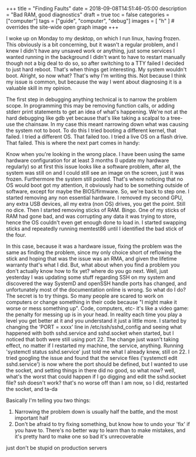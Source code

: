 +++
title = "Finding Faults"
date = 2018-09-08T14:51:46-05:00
description = "Bad RAM, good diagnostics"
draft = true
toc = false
categories = ["computer"]
tags = ["guide", "computer", "debug"]
images = [
  "h"
] # overrides the site-wide open graph image
+++

I woke up on Monday to my desktop, on which I run linux, having frozen. This obviously is a bit concerning, but it wasn't a
regular problem, and I knew I didn't have any unsaved work or anything, just some services I wanted running in the background I
didn't want to have to restart manually though not a big deal to do so, so after switching to a TTY failed I decided to just hard
reboot. That's when things get interesting. My system wouldn't boot. Alright, so now what? That's why I'm writing this. Not
because I think my issue is common, but because the way I went about diagnosing it is a valuable skill in my opinion.

<!--more-->

The first step in debugging anything technical is to narrow the problem scope. In programming this may be removing function
calls, or adding stderr print statements to get an idea of what's happening. We're not at the hard debugging like gdb yet because
that's like taking a scalpal to a tree- use the chainsaw. In my case this meant narrowing down what was causing the system not to
boot. To do this I tried booting a different kernel, that failed. I tried a different OS. That failed too. I tried a live OS on a
flash drive. That failed. This is where the next part comes in handy:

Know when you're looking in the wrong place. I have been using the same hardware configuration for at least 3 months (I update my
hardware regularly) so at first this issue looks like a software problem, after all, the system was still on and I could still see
an image on the screen, just it was frozen. Furthermore the system still posted. That's where noticing that no OS would boot got
my attention, it obviously had to be something outside of software, except for maybe the BIOS/firmware. So, we're back to step
one. I started removing any non essential hardware. I removed my second GPU, any extra USB devices, all my extra (non OS) drives,
you get the point. Still no dice. Then I started removing sticks of RAM. Bingo. One of my sticks of RAM had gone bad, and was
corrupting any data it was trying to store, hence the OS couldn't even get enough done to load in. I started swapping sticks and
repeatedly running memtest86 until I identified the bad stick of the four.

In this case, because it was a hardware issue, fixing the problem was the same as finding the problem, since my only choice short
of reflowing the stick and hoping that was the issue was an RMA, and given the lifetime warranty that's what I did. But, what
about when you find a problem you don't actually know how to fix yet? where do you go next. Well, just yesterday I was updating
some stuff regarding SSH on my system and discovered the way SystemD and openSSH handle ports has changed, and unfortunately most
of the documentation online is wrong. So what do I do? The secret is to try things. So many people are scared to work on
computers or change something in their code because "I might make it worse or mess something up". Code, computers, etc- it's like
a video game: the penalty for messing up is in your head. In reality each time you play a level you get better at it and you
understand it just a little more. I started by changing the 'PORT = xxxx' line in /etc/ssh/sshd_config and seeing what happened
with both sshd.service and sshd.socket when started, but I noticed that both were still using port 22. The change just wasn't
taking effect, no matter if I restarted my machine, the service, anything. Running 'systemctl status sshd.service' just told me
what I already knew, still on 22. I tried googling the issue and found that the service files ('systemctl edit sshd.service') is
now where the port should be defined, but I wanted to use the socket, and setting things in there did no good, so what now? well,
what's the worst that could happen if I go digging and edit the sshd.socket file? ssh doesn't work? that's no worse off than I am
now, so I did, restarted the socket, and ta-da

Basically I'm telling you two things:
1. Narrowing the problem down is usually half the battle, and the most important half
2. Don't be afraid to try fixing something, but know how to undo your 'fix' if you have to. There's no better way to learn than
to make mistakes, and it's pretty hard to make one so bad it's unrecoverable

just don't be stupid on production servers
